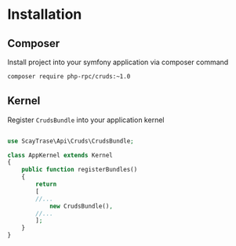 # Installation

## Composer

Install project into your symfony application via composer command

```sh
composer require php-rpc/cruds:~1.0
```

## Kernel

Register `CrudsBundle` into your application kernel
 
```php

use ScayTrase\Api\Cruds\CrudsBundle;

class AppKernel extends Kernel
{
    public function registerBundles()
    {
        return 
        [
        //...
            new CrudsBundle(),
        //...
        ];
    }
}
```
